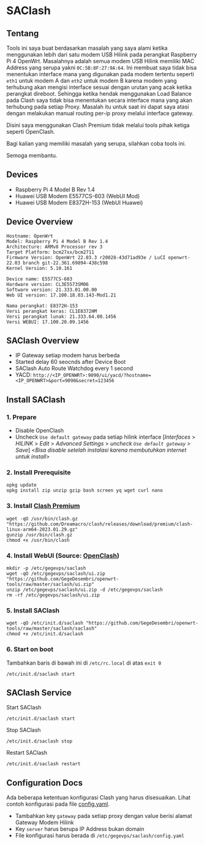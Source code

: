 # SAClash

## Tentang

Tools ini saya buat berdasarkan masalah yang saya alami ketika menggunakan lebih dari satu modem USB Hilink pada perangkat Raspberry Pi 4 OpenWrt. Masalahnya adalah semua modem USB Hilink memiliki MAC Address yang serupa yakni `0C:5B:8F:27:9A:64`. Ini membuat saya tidak bisa menentukan interface mana yang digunakan pada modem tertentu seperti `eth1` untuk modem A dan `eth2` untuk modem B karena modem yang terhubung akan mengisi interface sesuai dengan urutan yang acak ketika perangkat direboot. Sehingga ketika hendak menggunakan Load Balance pada Clash saya tidak bisa menentukan secara interface mana yang akan terhubung pada setiap Proxy. Masalah itu untuk saat ini dapat saya atasi dengan melakukan manual routing per-ip proxy melalui interface gateway.

Disini saya menggunakan Clash Premium tidak melalui tools pihak ketiga seperti OpenClash.

Bagi kalian yang memiliki masalah yang serupa, silahkan coba tools ini.

Semoga membantu.

## Devices

- Raspberry Pi 4 Model B Rev 1.4
- Huawei USB Modem E5577CS-603 (WebUI Mod)
- Huawei USB Modem E8372H-153 (WebUI Huawei)

## Device Overview

    Hostname: OpenWrt
    Model: Raspberry Pi 4 Model B Rev 1.4
    Architecture: ARMv8 Processor rev 3
    Target Platform: bcm27xx/bcm2711
    Firmware Version: OpenWrt 22.03.3 r20028-43d71ad93e / LuCI openwrt-22.03 branch git-22.361.69894-438c598
    Kernel Version: 5.10.161

    Device name: E5577CS-603
    Hardware version: CL3E5573SM06
    Software version: 21.333.01.00.00
    Web UI version:	17.100.18.03.143-Mod1.21

    Nama perangkat:	E8372H-153
    Versi perangkat keras: CL1E8372HM
    Versi perangkat lunak: 21.333.64.00.1456
    Versi WEBUI: 17.100.20.09.1456

## SAClash Overview

- IP Gateway setiap modem harus berbeda
- Started delay 60 seocnds after Device Boot
- SAClash Auto Route Watchdog every 1 second
- YACD: `http://<IP_OPENWRT>:9090/ui/yacd/?hostname=<IP_OPENWRT>&port=9090&secret=123456`

## Install SAClash

### 1. Prepare

- Disable OpenClash
- Uncheck `Use default gateway` pada setiap hilink interface [*Interfaces* > *HILINK* > *Edit* > *Advanced Settings* > *uncheck `Use default gateway`* > *Save*] <*Bisa disable setelah instalasi karena membutuhkan internet untuk install*>

### 2. Install Prerequisite

    opkg update
    opkg install zip unzip gzip bash screen yq wget curl nano

### 3. Install [Clash Premium](https://github.com/Dreamacro/clash/releases/tag/premium)

    wget -qO /usr/bin/clash.gz "https://github.com/Dreamacro/clash/releases/download/premium/clash-linux-arm64-2023.01.29.gz"
    gunzip /usr/bin/clash.gz
    chmod +x /usr/bin/clash
    
### 4. Install WebUI (Source: [OpenClash](https://github.com/vernesong/OpenClash))

    mkdir -p /etc/gegevps/saclash
    wget -qO /etc/gegevps/saclash/ui.zip "https://github.com/GegeDesembri/openwrt-tools/raw/master/saclash/ui.zip"
    unzip /etc/gegevps/saclash/ui.zip -d /etc/gegevps/saclash
    rm -rf /etc/gegevps/saclash/ui.zip

### 5. Install SAClash
  
    wget -qO /etc/init.d/saclash "https://github.com/GegeDesembri/openwrt-tools/raw/master/saclash/saclash"
    chmod +x /etc/init.d/saclash

### 6. Start on boot

Tambahkan baris di bawah ini di `/etc/rc.local` di atas `exit 0`
  
    /etc/init.d/saclash start

## SAClash Service

Start SAClash

    /etc/init.d/saclash start

Stop SAClash

    /etc/init.d/saclash stop
    
Restart SAClash

    /etc/init.d/saclash restart

## Configuration Docs

Ada beberapa ketentuan konfigurasi Clash yang harus disesuaikan. Lihat contoh konfigurasi pada file [config.yaml](https://github.com/GegeDesembri/openwrt-tools/blob/master/saclash/config.yaml).
- Tambahkan key `gateway` pada setiap proxy dengan value berisi alamat Gateway Modem Hilink
- Key `server` harus berupa IP Address bukan domain
- File konfigurasi harus berada di `/etc/gegevps/saclash/config.yaml`

